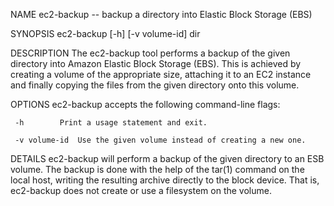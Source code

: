 NAME
     ec2-backup -- backup a directory into Elastic Block Storage (EBS)

SYNOPSIS
     ec2-backup [-h] [-v volume-id] dir

DESCRIPTION
     The ec2-backup tool performs a backup of the given directory into Amazon
     Elastic Block Storage (EBS).  This is achieved by creating a volume of
     the appropriate size, attaching it to an EC2 instance and finally copying
     the files from the given directory onto this volume.

OPTIONS
     ec2-backup accepts the following command-line flags:

     -h		   Print a usage statement and exit.

     -v volume-id  Use the given volume instead of creating a new one.

DETAILS
     ec2-backup will perform a backup of the given directory to an ESB volume.
     The backup is done with the help of the tar(1) command on the local host,
     writing the resulting archive directly to the block device.  That is,
     ec2-backup does not create or use a filesystem on the volume.
